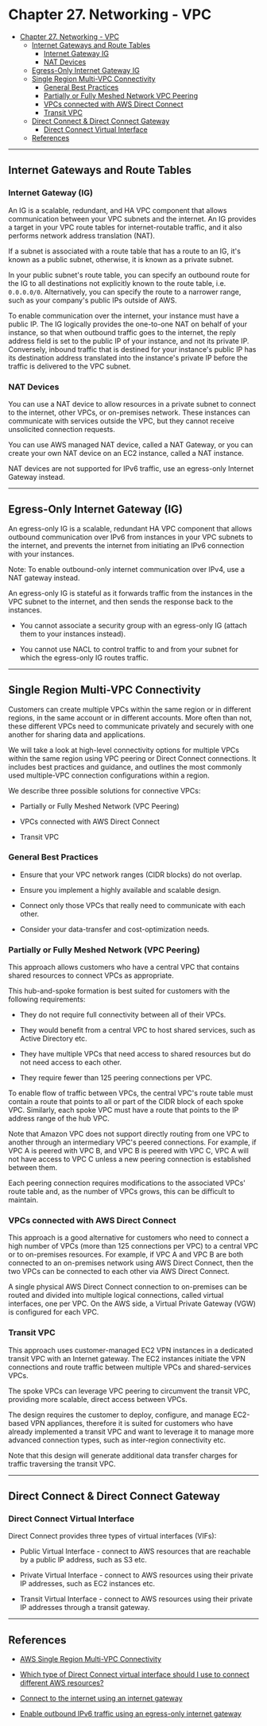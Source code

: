 # Chapter 27. Networking - VPC

<!-- TOC -->

- [Chapter 27. Networking - VPC](#chapter-27-networking---vpc)
    - [Internet Gateways and Route Tables](#internet-gateways-and-route-tables)
        - [Internet Gateway IG](#internet-gateway-ig)
        - [NAT Devices](#nat-devices)
    - [Egress-Only Internet Gateway IG](#egress-only-internet-gateway-ig)
    - [Single Region Multi-VPC Connectivity](#single-region-multi-vpc-connectivity)
        - [General Best Practices](#general-best-practices)
        - [Partially or Fully Meshed Network VPC Peering](#partially-or-fully-meshed-network-vpc-peering)
        - [VPCs connected with AWS Direct Connect](#vpcs-connected-with-aws-direct-connect)
        - [Transit VPC](#transit-vpc)
    - [Direct Connect & Direct Connect Gateway](#direct-connect--direct-connect-gateway)
        - [Direct Connect Virtual Interface](#direct-connect-virtual-interface)
    - [References](#references)

<!-- /TOC -->

---
## Internet Gateways and Route Tables

### Internet Gateway (IG)

An IG is a scalable, redundant, and HA VPC component that allows communication between your VPC subnets and the internet. An IG provides a target in your VPC route tables for internet-routable traffic, and it also performs network address translation (NAT).

If a subnet is associated with a route table that has a route to an IG, it's known as a public subnet, otherwise, it is known as a private subnet.

In your public subnet's route table, you can specify an outbound route for the IG to all destinations not explicitly known to the route table, i.e. `0.0.0.0/0`. Alternatively, you can specify the route to a narrower range, such as your company's public IPs outside of AWS.

To enable communication over the internet, your instance must have a public IP. The IG logically provides the one-to-one NAT on behalf of your instance, so that when outbound traffic goes to the internet, the reply address field is set to the public IP of your instance, and not its private IP. Conversely, inbound traffic that is destined for your instance's public IP has its destination address translated into the instance's private IP before the traffic is delivered to the VPC subnet.

### NAT Devices

You can use a NAT device to allow resources in a private subnet to connect to the internet, other VPCs, or on-premises network. These instances can communicate with services outside the VPC, but they cannot receive unsolicited connection requests.

You can use AWS managed NAT device, called a NAT Gateway, or you can create your own NAT device on an EC2 instance, called a NAT instance.

NAT devices are not supported for IPv6 traffic, use an egress-only Internet Gateway instead.

---
## Egress-Only Internet Gateway (IG)

An egress-only IG is a scalable, redundant HA VPC component that allows outbound communication over IPv6 from instances in your VPC subnets to the internet, and prevents the internet from initiating an IPv6 connection with your instances.

Note: To enable outbound-only internet communication over IPv4, use a NAT gateway instead.

An egress-only IG is stateful as it forwards traffic from the instances in the VPC subnet to the internet, and then sends the response back to the instances.

* You cannot associate a security group with an egress-only IG (attach them to your instances instead).

* You cannot use NACL to control traffic to and from your subnet for which the egress-only IG routes traffic.

---
## Single Region Multi-VPC Connectivity

Customers can create multiple VPCs within the same region or in different regions, in the same account or in different accounts. More often than not, these different VPCs need to communicate privately and securely with one another for sharing data and applications.

We will take a look at high-level connectivity options for multiple VPCs within the same region using VPC peering or Direct Connect connections. It includes best practices and guidance, and outlines the most commonly used multiple-VPC connection configurations within a region.

We describe three possible solutions for connective VPCs:

* Partially or Fully Meshed Network (VPC Peering)

* VPCs connected with AWS Direct Connect

* Transit VPC

### General Best Practices

* Ensure that your VPC network ranges (CIDR blocks) do not overlap.

* Ensure you implement a highly available and scalable design.

* Connect only those VPCs that really need to communicate with each other.

* Consider your data-transfer and cost-optimization needs.

### Partially or Fully Meshed Network (VPC Peering)

This approach allows customers who have a central VPC that contains shared resources to connect VPCs as appropriate.

This hub-and-spoke formation is best suited for customers with the following requirements:

* They do not require full connectivity between all of their VPCs.

* They would benefit from a central VPC to host shared services, such as Active Directory etc.

* They have multiple VPCs that need access to shared resources but do not need access to each other.

* They require fewer than 125 peering connections per VPC.

To enable flow of traffic between VPCs, the central VPC's route table must contain a route that points to all or part of the CIDR block of each spoke VPC. Similarly, each spoke VPC must have a route that points to the IP address range of the hub VPC.

Note that Amazon VPC does not support directly routing from one VPC to another through an intermediary VPC's peered connections. For example, if VPC A is peered with VPC B, and VPC B is peered with VPC C, VPC A will not have access to VPC C unless a new peering connection is established between them.

Each peering connection requires modifications to the associated VPCs' route table and, as the number of VPCs grows, this can be difficult to maintain.

### VPCs connected with AWS Direct Connect

This approach is a good alternative for customers who need to connect a high number of VPCs (more than 125 connections per VPC) to a central VPC or to on-premises resources. For example, if VPC A and VPC B are both connected to an on-premises network using AWS Direct Connect, then the two VPCs can be connected to each other via AWS Direct Connect.

A single physical AWS Direct Connect connection to on-premises can be routed and divided into multiple logical connections, called virtual interfaces, one per VPC. On the AWS side, a Virtual Private Gateway (VGW) is configured for each VPC.

### Transit VPC

This approach uses customer-managed EC2 VPN instances in a dedicated transit VPC with an Internet gateway. The EC2 instances initiate the VPN connections and route traffic between multiple VPCs and shared-services VPCs.

The spoke VPCs can leverage VPC peering to circumvent the transit VPC, providing more scalable, direct access between VPCs.

The design requires the customer to deploy, configure, and manage EC2-based VPN appliances, therefore it is suited for customers who have already implemented a transit VPC and want to leverage it to manage more advanced connection types, such as inter-region connectivity etc.

Note that this design will generate additional data transfer charges for traffic traversing the transit VPC.

---
## Direct Connect & Direct Connect Gateway

### Direct Connect Virtual Interface

Direct Connect provides three types of virtual interfaces (VIFs):

* Public Virtual Interface - connect to AWS resources that are reachable by a public IP address, such as S3 etc.

* Private Virtual Interface - connect to AWS resources using their private IP addresses, such as EC2 instances etc.

* Transit Virtual Interface - connect to AWS resources using their private IP addresses through a transit gateway.

---
## References

* [AWS Single Region Multi-VPC Connectivity](https://d0.awsstatic.com/aws-answers/AWS_Single_Region_Multi_VPC_Connectivity.pdf)

* [Which type of Direct Connect virtual interface should I use to connect different AWS resources?](https://repost.aws/knowledge-center/public-private-interface-dx)

* [Connect to the internet using an internet gateway](https://docs.aws.amazon.com/vpc/latest/userguide/VPC_Internet_Gateway.html)

* [Enable outbound IPv6 traffic using an egress-only internet gateway](https://docs.aws.amazon.com/vpc/latest/userguide/egress-only-internet-gateway.html)